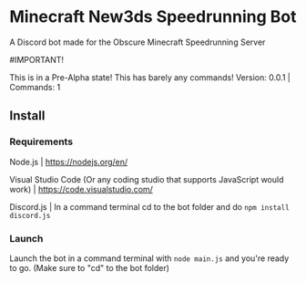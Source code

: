 # Minecraft New3ds Speedrunning Bot

A Discord bot made for the Obscure Minecraft Speedrunning Server

#IMPORTANT!

This is in a Pre-Alpha state! This has barely any commands! Version: 0.0.1 | Commands: 1

## Install

### Requirements

Node.js | https://nodejs.org/en/

Visual Studio Code (Or any coding studio that supports JavaScript would work) | https://code.visualstudio.com/

Discord.js | In a command terminal cd to the bot folder and do `npm install discord.js`

### Launch

Launch the bot in a command terminal with `node main.js` and you're ready to go. (Make sure to "cd" to the bot folder)
